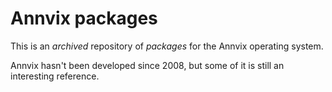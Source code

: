 # Annvix packages

This is an *archived* repository of _packages_ for the Annvix operating system.

Annvix hasn't been developed since 2008, but some of it is still an interesting reference.
